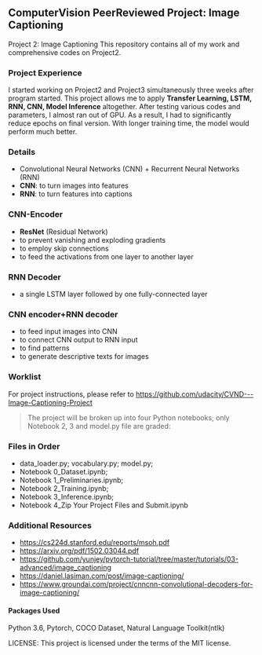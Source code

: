 ## ComputerVision PeerReviewed Project: Image Captioning
Project 2: Image Captioning
This repository contains all of my work and comprehensive codes on Project2. 
### Project Experience
I started working on Project2 and Project3 simultaneously three weeks after program started. This project allows me to apply **Transfer Learning, LSTM, RNN, CNN, Model Inference** altogether. After testing various codes and parameters, I almost ran out of GPU. As a result, I had to significantly reduce epochs on final version. With longer training time, the model would perform much better.
### Details
- Convolutional Neural Networks (CNN) + Recurrent Neural Networks (RNN)
- **CNN**: to turn images into features
- **RNN**: to turn features into captions
### CNN-Encoder
- **ResNet** (Residual Network)
- to prevent vanishing and exploding gradients
- to employ skip connections 
- to feed the activations from one layer to another layer
### RNN Decoder
- a single LSTM layer followed by one fully-connected layer
### CNN encoder+RNN decoder
- to feed input images into CNN
- to connect CNN output to RNN input
- to find patterns
- to generate descriptive texts for images
### Worklist
For project instructions, please refer to https://github.com/udacity/CVND---Image-Captioning-Project
> The project will be broken up into four Python notebooks; 
> only Notebook 2, 3 and model.py file are graded:

### Files in Order
- data_loader.py; vocabulary.py; model.py;
- Notebook 0_Dataset.ipynb;
- Notebook 1_Preliminaries.ipynb;
- Notebook 2_Training.ipynb;
- Notebook 3_Inference.ipynb;
- Notebook 4_Zip Your Project Files and Submit.ipynb

### Additional Resources
- https://cs224d.stanford.edu/reports/msoh.pdf
- https://arxiv.org/pdf/1502.03044.pdf
- https://github.com/yunjey/pytorch-tutorial/tree/master/tutorials/03-advanced/image_captioning
- https://daniel.lasiman.com/post/image-captioning/
- https://www.groundai.com/project/cnncnn-convolutional-decoders-for-image-captioning/

#### Packages Used
Python 3.6, Pytorch, COCO Dataset, Natural Language Toolkit(ntlk)

LICENSE: This project is licensed under the terms of the MIT license.
